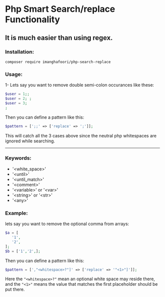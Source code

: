 # Php Smart Search/replace Functionality
## It is much easier than using regex.

### Installation:

```
composer require imanghafoori/php-search-replace
```

### Usage:



1- Lets say you want to remove double semi-colon occurances like these:
```php
$user = 1;;
$user = 2; ;
$user = 3;
;

```
Then you can define a pattern like this:
```php
$pattern = [';;' => ['replace' => ';']];
```
This will catch all the 3 cases above since the neutral php whitespaces are ignored while searching.

-------------------

### Keywords:

- '\<white_space\>'
- '\<until\>'
- '\<until_match\>'
- '\<comment\>'
- '\<variable\>' or '\<var\>'
- '\<string\>' or '\<str\>'
- '\<any\>'

### Example:
lets say you want to remove the optional comma from arrays:
```php
$a = [
   '1',
   '2',
];
$b = ['1','2',];
```
Then you can define a pattern like this:
```php
$pattern = [',"<whitespace>?"]' => ['replace' => '"<1>"]']];
```
Here the `"<whitespace>?"` mean an optional white space may reside there, and the `"<1>"` means the value that matches the first placeholder should be put there.

